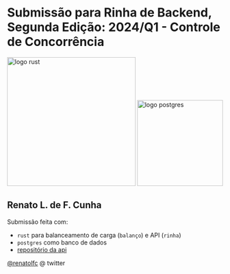 # Submissão para Rinha de Backend, Segunda Edição: 2024/Q1 - Controle de Concorrência


<img src="https://upload.wikimedia.org/wikipedia/commons/d/d5/Rust_programming_language_black_logo.svg" alt="logo rust" width="300" height="auto">
<img src="https://upload.wikimedia.org/wikipedia/commons/2/29/Postgresql_elephant.svg" alt="logo postgres" width="200" height="auto">


## Renato L. de F. Cunha
Submissão feita com:
- `rust` para balanceamento de carga (`balanço`) e API (`rinha`)
- `postgres` como banco de dados
- [repositório da api](https://github.com/renatolfc/rinha-de-backend-api-q1-2024)

[@renatolfc](https://twitter.com/renatolfc) @ twitter
